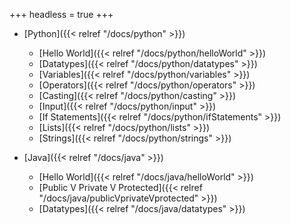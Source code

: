 +++
headless = true
+++

* [Python]({{< relref "/docs/python" >}})
  + [Hello World]({{< relref "/docs/python/helloWorld" >}})
  + [Datatypes]({{< relref "/docs/python/datatypes" >}})
  + [Variables]({{< relref "/docs/python/variables" >}})
  + [Operators]({{< relref "/docs/python/operators" >}})
  + [Casting]({{< relref "/docs/python/casting" >}})
  + [Input]({{< relref "/docs/python/input" >}})
  + [If Statements]({{< relref "/docs/python/ifStatements" >}})
  + [Lists]({{< relref "/docs/python/lists" >}})
  + [Strings]({{< relref "/docs/python/strings" >}})

* [Java]({{< relref "/docs/java" >}})
  + [Hello World]({{< relref "/docs/java/helloWorld" >}})
  + [Public V Private V Protected]({{< relref "/docs/java/publicVprivateVprotected" >}})
  + [Datatypes]({{< relref "/docs/java/datatypes" >}})
